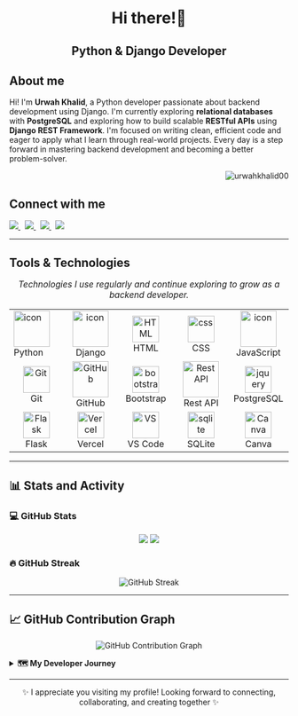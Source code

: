 <h1 align="center">Hi there!👋</h1>
<h2 align="center"> Python & Django Developer</h2>

## About me
<p>

Hi! I'm **Urwah Khalid**, a Python developer passionate about backend development using Django. I'm currently exploring **relational databases** with **PostgreSQL** and exploring how to build scalable **RESTful APIs** using **Django REST Framework**. I'm focused on writing clean, efficient code and eager to apply what I learn through real-world projects. Every day is a step forward in mastering backend development and becoming a better problem-solver.

</p>

 <p align="right">
  <img src="https://komarev.com/ghpvc/?username=urwahkhalid00&label=Profile%20views&color=0e75b6&style=flat" alt="urwahkhalid00" />
</p>

## Connect with me

<p> 
  <a href="https://www.linkedin.com/in/urwah-khalid-988b7b268/">
    <img src="https://img.shields.io/badge/Linkedin-%230077B5.svg?style=for-the-badge&logo=linkedin&logoColor=white">
  </a>&nbsp;  
  <a href="mailto:urwahkhalid00@gmail.com">
    <img src="https://img.shields.io/badge/Email-%23D14836.svg?style=for-the-badge&logo=gmail&logoColor=white">
  </a>&nbsp;  
  <a href="https://twitter.com/urwahkhalid">
    <img src="https://img.shields.io/badge/Twitter-%231DA1F2.svg?style=for-the-badge&logo=Twitter&logoColor=white">
  </a>&nbsp;
  <a href="https://github.com/urwahkhalid00">
    <img src="https://img.shields.io/badge/GitHub-%23121011.svg?style=for-the-badge&logo=github&logoColor=white">
  </a>
</p>


---

##  Tools & Technologies
<p align="center" style="font-style: italic; font-size: 1.1em;">
  Technologies I use regularly and continue exploring to grow as a backend developer.
</p>

<table align= "center">
  <tr>
     <td><a href="#macropower-tech">
        <img src="https://techstack-generator.vercel.app/python-icon.svg" alt="icon" width="65" height="65" />
      </a>
      <br>Python
    </td> 
      <td align="center" width="96">
        <img src="https://techstack-generator.vercel.app/django-icon.svg" alt="icon" width="65" height="65" />
      <br>Django
    </td>
       <td align="center"  width="96">
        <img src="https://skillicons.dev/icons?i=html" width="48" height="48" alt="HTML" />
      <br>HTML
    </td>
    <td align="center" width="96">
        <img src="https://skillicons.dev/icons?i=css" width="48" height="48" alt="css" />
      <br>CSS
    </td>
    <td align="center" width="96">
        <img src="https://techstack-generator.vercel.app/js-icon.svg" alt="icon" width="65" height="65" />
      <br>JavaScript
    </td>
    
  </tr>
  <tr>
    <td align="center" width="96">
        <img src="https://skillicons.dev/icons?i=git" width="48" height="48" alt="Git" />
      <br>Git
    </td>
    <td align="center" width="96">
        <img src="https://techstack-generator.vercel.app/github-icon.svg" width="65" height="65" alt="GitHub" />
      <br>GitHub
    </td>
     <td align="center"  width="96">
        <img src="https://skillicons.dev/icons?i=bootstrap" width="48" height="48" alt="bootstrap" />
      <br>Bootstrap
    </td>
    <td align="center" width="96">
        <img src="https://techstack-generator.vercel.app/restapi-icon.svg" width="65" height="65" alt="Rest API" />
      <br>Rest API
    </td>
    <td align="center" width="96">
        <img src="https://skillicons.dev/icons?i=postgres" width="48" height="48" alt="jquery" />
      <br>PostgreSQL
    </td>
  </tr>
  <tr>
    <td align="center" width="96">
        <img src="https://skillicons.dev/icons?i=flask" width="48" height="48" alt="Flask "/>
      <br>Flask
    </td>
    <td align="center" width="96">
        <img src="https://skillicons.dev/icons?i=vercel" width="48" height="48" alt="Vercel"/>
      <br>Vercel
    </td>
    <td align="center" width="96">
        <img src="https://skillicons.dev/icons?i=vscode" width="48" height="48" alt="VS"/>
      <br>VS Code
    </td>
    <td align="center" width="96">
        <img src="https://skillicons.dev/icons?i=sqlite" width="48" height="48" alt="sqlite"/>
      <br>SQLite
    </td>
    <td align="center" width="96">
       <img src="https://iconic-api.onrender.com/dark/canva" alt="Canva" width="48" height="48" />
       <br>Canva
    </td>

  </tr>
</table>

---

## 📊 Stats and Activity

### 💻 GitHub Stats

<div align="center">
  <img src="https://github-readme-stats.vercel.app/api/top-langs/?username=urwahkhalid00&layout=compact&theme=light" />
  <img src="https://github-readme-stats.vercel.app/api?username=urwahkhalid00&show_icons=true&theme=light" />
</div>




### 🔥 GitHub Streak

<p align="center">
 <img src="https://streak-stats.demolab.com?user=urwahkhalid00&theme=light" alt="GitHub Streak" />
</p>

---

## 📈  GitHub Contribution Graph

<p align="center">
  <img src="https://github-readme-activity-graph.vercel.app/graph?username=urwahkhalid00&theme=merko" alt="GitHub Contribution Graph" />
</p>

<details> 
  <summary><strong>🗺️ My Developer Journey </strong></summary>
  - 🏁 Started programming in <strong>March 2024</strong> with <strong>Python</strong>, focusing on core concepts and problem-solving.
  <br>
  - 🔍 Explored <strong>Object-Oriented Programming</strong> for modular, reusable code.
  <br>
  - 🚀 Built my first <strong>Django</strong> web application, diving into full-stack concepts.
  <br>
  - 🗄️ Currently building <strong>RESTful APIs</strong> and working with <strong>PostgreSQL and SQLite</strong>.
  <br>
  - 📚 Passionate about continuous learning and backend best practices.

</details>

---

<p align="center">
   ✨ I appreciate you visiting my profile!
  Looking forward to connecting, collaborating, and creating together ✨
</p>


